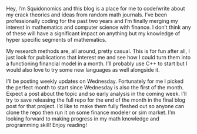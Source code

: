 Hey, I’m Squidonomics and this blog is a place for me to code/write about my crack theories and ideas from random math journals. I’ve been professionally coding for the past two years and I’m finally merging my interest in mathematics and computer science with finance. I don’t think any of these will have a significant impact on anything but my knowledge of hyper specific segments of mathematics. 

My research methods are, all around, pretty casual. This is for fun after all, I just look for publications that interest me and see how I could turn them into a functioning financial model in a month. I’ll probably use C++ to start but I would also love to try some new languages as well alongside it. 

I’ll be posting weekly updates on Wednesday. Fortunately for me I picked the perfect month to start since Wednesday is also the first of the month. Expect a post about the topic and so early analysis in the coming week. I’ll try to save releasing the full repo for the end of the month in the final blog post for that project. I’d like to make them fully fleshed out so anyone can clone the repo then run it on some finance modeler or sim market. I’m looking forward to making progress in my math knowledge and programming skill! Enjoy reading! 
